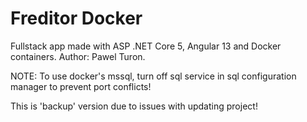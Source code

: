 # Freditor Docker

Fullstack app made with ASP .NET Core 5, Angular 13 and Docker containers.
Author: Pawel Turon.

NOTE: To use docker's mssql, turn off sql service in sql configuration manager to prevent port conflicts!

This is 'backup' version due to issues with updating project!
